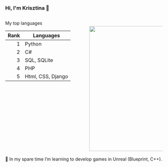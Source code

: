 ### Hi, I'm Krisztina 👋
<div style="float: left; width: 50%;">
  <p>
My top languages

| Rank | Languages |
|-----:|-----------|
|     1| Python  |
|     2| C#         |
|     3| SQL, SQLite       |
|     4| PHP   |
|     5| Html, CSS, Django       |
  
</details></p>

</div>
<div tyle="float: right; width: 50%;">
  <pre> 
<div id="header" align="right">
  <img src="https://user-images.githubusercontent.com/82880530/216677082-83024438-194c-4567-bd71-86839d59232f.png" {width=40px height=400px}/>
</pre>
</div>


  🌱 In my spare time I’m learning to develop games in Unreal (Blueprint, C++).
